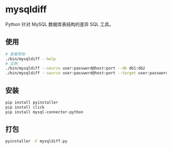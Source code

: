 # mysqldiff

Python 针对 MySQL 数据库表结构的差异 SQL 工具。

## 使用

```bash
# 查看帮助
./bin/mysqldiff --help
# 实例
./bin/mysqldiff --source user:password@host:port --db db1:db2
./bin/mysqldiff --source user:password@host:port --target user:password@host:port --db db1:db2
```

## 安装

```bash
pip install pyinstaller
pip install click
pip install mysql-connector-python
```

## 打包

```bash
pyinstaller -F mysqldiff.py
```
